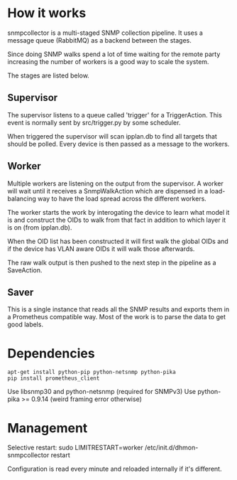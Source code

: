 # How it works

snmpcollector is a multi-staged SNMP collection pipeline.
It uses a message queue (RabbitMQ) as a backend between the stages.

Since doing SNMP walks spend a lot of time waiting for the remote party
increasing the number of workers is a good way to scale the system.

The stages are listed below.

## Supervisor

The supervisor listens to a queue called 'trigger' for a TriggerAction.
This event is normally sent by src/trigger.py by some scheduler.

When triggered the supervisor will scan ipplan.db to find all
targets that should be polled. Every device is then passed as
a message to the workers.

## Worker

Multiple workers are listening on the output from the supervisor.
A worker will wait until it receives a SnmpWalkAction which are
dispensed in a load-balancing way to have the load spread across the
different workers.

The worker starts the work by interogating the device to learn
what model it is and construct the OIDs to walk from that fact in addition
to which layer it is on (from ipplan.db).

When the OID list has been constructed it will first walk the global
OIDs and if the device has VLAN aware OIDs it will walk those afterwards.

The raw walk output is then pushed to the next step in the pipeline as a
SaveAction.

## Saver

This is a single instance that reads all the SNMP results and exports
them in a Prometheus compatible way. Most of the work is to parse the
data to get good labels.

# Dependencies

    apt-get install python-pip python-netsnmp python-pika
    pip install prometheus_client

Use libsnmp30 and python-netsnmp (required for SNMPv3)
Use python-pika >= 0.9.14 (weird framing error otherwise)

# Management

Selective restart:
sudo LIMITRESTART=worker /etc/init.d/dhmon-snmpcollector restart

Configuration is read every minute and reloaded internally if it's different.
